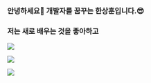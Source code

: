 ### 안녕하세요👋  개발자를 꿈꾸는 한상훈입니다.😎
### 저는 새로 배우는 것을 좋아하고
<!--
**hasahooy/hasahooy** is a ✨ _special_ ✨ repository because its `README.md` (this file) appears on your GitHub profile.

Here are some ideas to get you started:

- 🔭 I’m currently working on ...
- 🌱 I’m currently learning ...
- 👯 I’m looking to collaborate on ...
- 🤔 I’m looking for help with ...
- 💬 Ask me about ...
- 📫 How to reach me: ...
- 😄 Pronouns: ...
- ⚡ Fun fact: ...
-->
<img src="https://capsule-render.vercel.app/api?type=shark&color=random&height=200&section=header&text=hasahooy&fontSize=30" />

<img src="https://img.shields.io/badge/JavaScript-F7DF1E?
style=for-the-badge&logo=JavaScript&logoColor=white" /> 

<img src="https://capsule-render.vercel.app/api?type=shark&color=random&height=200&section=footer&text=&fontSize=30" />
